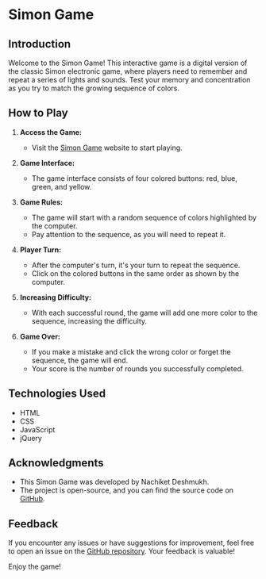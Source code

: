 
# Simon Game

## Introduction

Welcome to the Simon Game! This interactive game is a digital version of the classic Simon electronic game, where players need to remember and repeat a series of lights and sounds. Test your memory and concentration as you try to match the growing sequence of colors.

## How to Play

1. **Access the Game:**
   - Visit the [Simon Game](https://nachiket-15.github.io/SimonGame/) website to start playing.

2. **Game Interface:**
   - The game interface consists of four colored buttons: red, blue, green, and yellow.

3. **Game Rules:**
   - The game will start with a random sequence of colors highlighted by the computer.
   - Pay attention to the sequence, as you will need to repeat it.

4. **Player Turn:**
   - After the computer's turn, it's your turn to repeat the sequence.
   - Click on the colored buttons in the same order as shown by the computer.

5. **Increasing Difficulty:**
   - With each successful round, the game will add one more color to the sequence, increasing the difficulty.

6. **Game Over:**
   - If you make a mistake and click the wrong color or forget the sequence, the game will end.
   - Your score is the number of rounds you successfully completed.

## Technologies Used

- HTML
- CSS
- JavaScript
- jQuery

## Acknowledgments

- This Simon Game was developed by Nachiket Deshmukh.
- The project is open-source, and you can find the source code on [GitHub](https://github.com/nachiket-15/SimonGame).

## Feedback

If you encounter any issues or have suggestions for improvement, feel free to open an issue on the [GitHub repository](https://github.com/nachiket-15/SimonGame/issues). Your feedback is valuable!

Enjoy the game!
